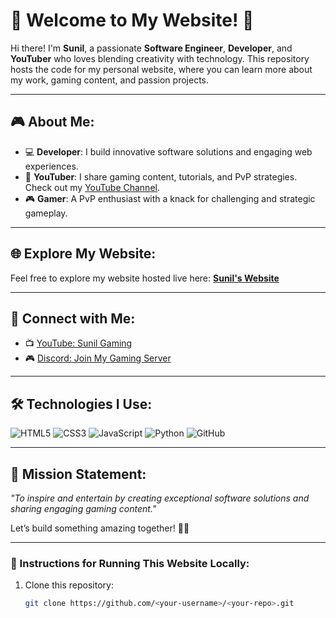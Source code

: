 # 🌟 Welcome to My Website! 👋

Hi there! I'm **Sunil**, a passionate **Software Engineer**, **Developer**, and **YouTuber** who loves blending creativity with technology. This repository hosts the code for my personal website, where you can learn more about my work, gaming content, and passion projects.

---

## 🎮 About Me:
- 💻 **Developer**: I build innovative software solutions and engaging web experiences.
- 🎥 **YouTuber**: I share gaming content, tutorials, and PvP strategies. Check out my [YouTube Channel](https://www.youtube.com/@Sunilgaming_op).
- 🎮 **Gamer**: A PvP enthusiast with a knack for challenging and strategic gameplay.

---

## 🌐 Explore My Website:
Feel free to explore my website hosted live here: [**Sunil's Website**](https://sunil0150.github.io/sunilgaming.gg/)

---

## 🔗 Connect with Me:
- 📺 [YouTube: Sunil Gaming](https://www.youtube.com/@Sunilgaming_op)  
- 🎮 [Discord: Join My Gaming Server](https://dsc.gg/sunilgaming)  

---

## 🛠️ Technologies I Use:
![HTML5](https://img.shields.io/badge/-HTML5-E34F26?logo=html5&logoColor=white&style=for-the-badge)
![CSS3](https://img.shields.io/badge/-CSS3-1572B6?logo=css3&logoColor=white&style=for-the-badge)
![JavaScript](https://img.shields.io/badge/-JavaScript-F7DF1E?logo=javascript&logoColor=black&style=for-the-badge)
![Python](https://img.shields.io/badge/-Python-3776AB?logo=python&logoColor=white&style=for-the-badge)
![GitHub](https://img.shields.io/badge/-GitHub-181717?logo=github&logoColor=white&style=for-the-badge)

---

## 🚀 Mission Statement:
_"To inspire and entertain by creating exceptional software solutions and sharing engaging gaming content."_  

Let’s build something amazing together! 🚀✨

---

### 📌 Instructions for Running This Website Locally:
1. Clone this repository:
   ```bash
   git clone https://github.com/<your-username>/<your-repo>.git
